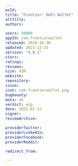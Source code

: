 ```yaml
---
wsId: 
title: "Frontier: DeFi Wallet"
altTitle: 
authors:

users: 50000
appId: com.frontierwallet
released: 2019-10-30
updated: 2021-12-25
version: "4.0.1"
stars: 
ratings: 
reviews: 
size: 42M
website: 
repository: 
issue: 
icon: com.frontierwallet.png
bugbounty: 
meta: ok
verdict: wip
date: 2022-01-12
signer: 
reviewArchive:

providerTwitter: 
providerLinkedIn: 
providerFacebook: 
providerReddit: 

redirect_from:

---
```


  